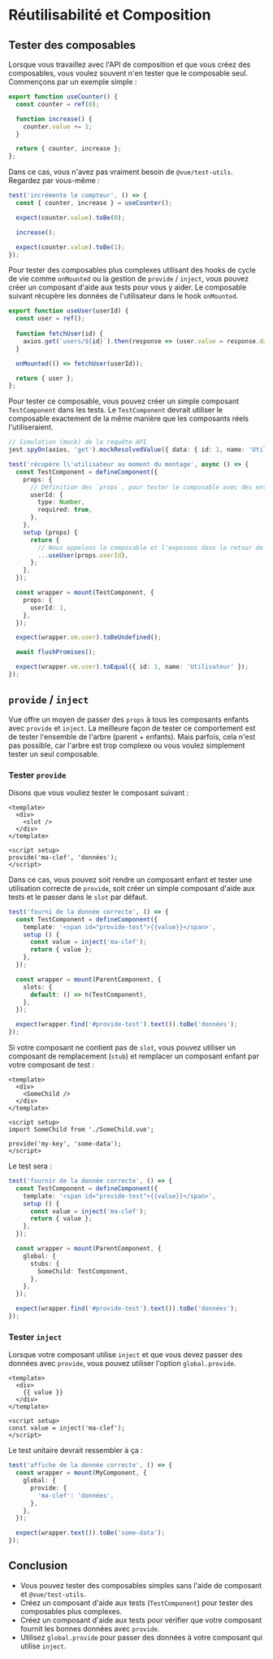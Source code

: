 # Réutilisabilité et Composition

## Tester des composables

Lorsque vous travaillez avec l'API de composition et que vous créez des composables, vous voulez souvent n'en tester que le composable seul. Commençons par un exemple simple :

```typescript
export function useCounter() {
  const counter = ref(0);

  function increase() {
    counter.value += 1;
  }

  return { counter, increase };
};
```

Dans ce cas, vous n'avez pas vraiment besoin de `@vue/test-utils`. Regardez par vous-même :

```typescript
test('incrémente le compteur', () => {
  const { counter, increase } = useCounter();

  expect(counter.value).toBe(0);

  increase();

  expect(counter.value).toBe(1);
});
```

Pour tester des composables plus complexes utilisant des hooks de cycle de vie comme `onMounted` ou la gestion de `provide` / `inject`, vous pouvez créer un composant d'aide aux tests pour vous y aider. Le composable suivant récupère les données de l'utilisateur dans le hook `onMounted`.

```typescript
export function useUser(userId) {
  const user = ref();
  
  function fetchUser(id) {
    axios.get(`users/${id}`).then(response => (user.value = response.data));
  }

  onMounted(() => fetchUser(userId));

  return { user };
};
```

Pour tester ce composable, vous pouvez créer un simple composant `TestComponent` dans les tests. Le `TestComponent` devrait utiliser le composable exactement de la même manière que les composants réels l'utiliseraient.

```typescript
// Simulation (mock) de la requête API
jest.spyOn(axios, 'get').mockResolvedValue({ data: { id: 1, name: 'Utilisateur' } });

test('récupère l\'utilisateur au moment du montage', async () => {
  const TestComponent = defineComponent({
    props: {
      // Définition des `props`, pour tester le composable avec des entrées différentes.
      userId: {
        type: Number,
        required: true,
      },
    },
    setup (props) {
      return {
        // Nous appelons le composable et l'exposons dans le retour de l'instance du composant. Nous pourrons donc ensuite y accéder dans `wrapper.vm`.
        ...useUser(props.userId),
      };
    },
  });

  const wrapper = mount(TestComponent, {
    props: {
      userId: 1,
    },
  });

  expect(wrapper.vm.user).toBeUndefined();

  await flushPromises();

  expect(wrapper.vm.user).toEqual({ id: 1, name: 'Utilisateur' });
});
```

## `provide` / `inject`

Vue offre un moyen de passer des `props` à tous les composants enfants avec `provide` et `inject`. La meilleure façon de tester ce comportement est de tester l'ensemble de l'arbre (parent + enfants). Mais parfois, cela n'est pas possible, car l'arbre est trop complexe ou vous voulez simplement tester un seul composable.

### Tester `provide`

Disons que vous vouliez tester le composant suivant :
```vue
<template>
  <div>
    <slot />
  </div>
</template>

<script setup>
provide('ma-clef', 'données');
</script>
```

Dans ce cas, vous pouvez soit rendre un composant enfant et tester une utilisation correcte de `provide`, soit créer un simple composant d'aide aux tests et le passer dans le `slot` par défaut.

```typescript
test('fourni de la donnée correcte', () => {
  const TestComponent = defineComponent({
    template: '<span id="provide-test">{{value}}</span>',
    setup () {
      const value = inject('ma-clef');
      return { value };
    },
  });

  const wrapper = mount(ParentComponent, {
    slots: {
      default: () => h(TestComponent),
    },
  });

  expect(wrapper.find('#provide-test').text()).toBe('données');
});
```

Si votre composant ne contient pas de `slot`, vous pouvez utiliser un composant de remplacement (`stub`) et remplacer un composant enfant par votre composant de test :

```vue
<template>
  <div>
    <SomeChild />
  </div>
</template>

<script setup>
import SomeChild from './SomeChild.vue';

provide('my-key', 'some-data');
</script>
```

Le test sera :

```typescript
test('fournir de la donnée correcte', () => {
  const TestComponent = defineComponent({
    template: '<span id="provide-test">{{value}}</span>',
    setup () {
      const value = inject('ma-clef');
      return { value };
    },
  });

  const wrapper = mount(ParentComponent, {
    global: {
      stubs: {
        SomeChild: TestComponent,
      },
    },
  });

  expect(wrapper.find('#provide-test').text()).toBe('données');
});
```

### Tester `inject`

Lorsque votre composant utilise `inject` et que vous devez passer des données avec `provide`, vous pouvez utiliser l'option `global.provide`.

```vue
<template>
  <div>
    {{ value }}
  </div>
</template>

<script setup>
const value = inject('ma-clef');
</script>
```

Le test unitaire devrait ressembler à ça : 

```typescript
test('affiche de la donnée correcte', () => {
  const wrapper = mount(MyComponent, {
    global: {
      provide: {
        'ma-clef': 'données',
      },
    },
  });

  expect(wrapper.text()).toBe('some-data');
});
```

## Conclusion

- Vous pouvez tester des composables simples sans l'aide de composant et `@vue/test-utils`.
- Créez un composant d'aide aux tests (`TestComponent`) pour tester des composables plus complexes.
- Créez un composant d'aide aux tests pour vérifier que votre composant fournit les bonnes données avec `provide`.
- Utilisez `global.provide` pour passer des données à votre composant qui utilise `inject`.
